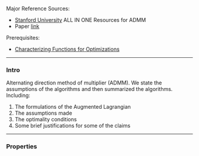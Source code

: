 Major Reference Sources: 
* [Stanford University](https://stanford.edu/~boyd/admm.html) ALL IN ONE Resources for ADMM 
* Paper [link](https://stanford.edu/~boyd/papers/pdf/admm_distr_stats.pdf)

Prerequisites: 
* [Characterizing Functions for Optimizations](../AMATH%20516%20Numerical%20Optimizations/Background/Characterizing%20Functions%20for%20Optimizations.md)

---
### **Intro**
Alternating direction method of multiplier (ADMM). We state the assumptions of the algorithms and then summarized the algorithms. Including: 

1. The formulations of the Augmented Lagrangian
2. The assumptions made 
3. The optimality conditions 
4. Some brief justifications for some of the claims



---
### **Properties**





